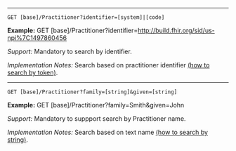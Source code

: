 
-----------

`GET [base]/Practitioner?identifier=[system]|[code]`

**Example:** GET [base]/Practitioner?identifier=http://build.fhir.org/sid/us-npi%7C1497860456

*Support:* Mandatory to search by identifier. 

*Implementation Notes:*  Search based on practitioner identifier  [(how to search by token)].


-----------

`GET [base]/Practitioner?family=[string]&given=[string]`

**Example:** GET [base]/Practitioner?family=Smith&given=John

*Support:* Mandatory to suppport search by Practitioner name.

*Implementation Notes:* Search based on text name [(how to search by string)].



  [(how to search by reference)]: http://build.fhir.org/search.html#reference
  [(how to search by token)]: http://build.fhir.org/search.html#token
 [(how to search by date)]: http://build.fhir.org/search.html#date
 [(how to search by string)]: http://build.fhir.org/search.html#string
